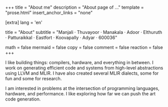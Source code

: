 +++
title = "About me"
description = "About page of ..."
template = "prose.html"
insert_anchor_links = "none"

[extra]
lang = 'en'

title = "About"
subtitle = "Manjali · Thuvayoor · Manakala · Adoor · Elthuruth · Patturaikkal · Eastfort · Koovapally · Adyar · 600036"

math = false
mermaid = false
copy = false
comment = false
reaction = false
+++

I like building things: compilers, hardware, and everything in between. I work on generating efficient code and systems from high-level abstractions using LLVM and MLIR. I have also created several MLIR dialects, some for fun and some for research.

I am interested in problems at the intersection of programming languages, hardware, and performance. I like exploring how far we can push the art code generation.